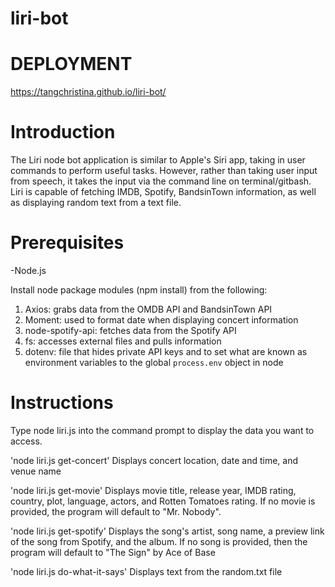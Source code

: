 # liri-bot
# DEPLOYMENT
https://tangchristina.github.io/liri-bot/

# Introduction
The Liri node bot application is similar to Apple's Siri app, taking in user commands to perform useful tasks. However, rather than taking user input from speech, it takes the input via the command line on terminal/gitbash. Liri is capable of fetching IMDB, Spotify, BandsinTown information, as well as displaying random text from a text file. 

# Prerequisites
-Node.js

Install node package modules (npm install) from the following:
1. Axios: grabs data from the OMDB API and BandsinTown API
2. Moment: used to format date when displaying concert information
3. node-spotify-api: fetches data from the Spotify API
4. fs: accesses external files and pulls information
5. dotenv: file that hides private API keys and to set what are known as environment variables to the global `process.env` object in node


# Instructions
Type node liri.js <a command listed below> into the command prompt to display the data you want to access.

'node liri.js get-concert'
Displays concert location, date and time, and venue name

'node liri.js get-movie'
Displays movie title, release year, IMDB rating, country, plot, language, actors, and Rotten Tomatoes rating. If no movie is provided, the program will default to "Mr. Nobody".

'node liri.js get-spotify'
Displays the song's artist, song name, a preview link of the song from Spotify, and the album. If no song is provided, then the program will default to "The Sign" by Ace of Base

'node liri.js do-what-it-says' 
Displays text from the random.txt file